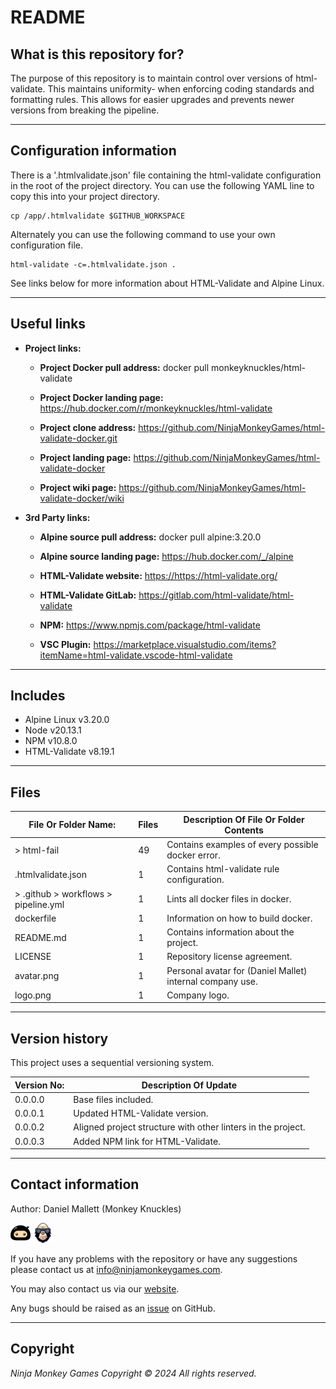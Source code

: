 # README #

## What is this repository for? ##

The purpose of this repository is to maintain control over versions of html-validate. This maintains uniformity-
when enforcing coding standards and formatting rules. This allows for easier upgrades and prevents newer versions from
breaking the pipeline.

---

## Configuration information ##

There is a '.htmlvalidate.json' file containing the html-validate configuration in the root of the project directory. You can
use the following YAML line to copy this into your project directory.

```shell
cp /app/.htmlvalidate $GITHUB_WORKSPACE
```

Alternately you can use the following command to use your own configuration file.

```shell
html-validate -c=.htmlvalidate.json .
```

See links below for more information about HTML-Validate and Alpine Linux.

---

## Useful links ##
  
* **Project links:**
  
  * **Project Docker pull address:**  docker pull monkeyknuckles/html-validate

  * **Project Docker landing page:**  <https://hub.docker.com/r/monkeyknuckles/html-validate>
  * **Project clone address:**        <https://github.com/NinjaMonkeyGames/html-validate-docker.git>
  * **Project landing page:**         <https://github.com/NinjaMonkeyGames/html-validate-docker>
  * **Project wiki page:**            <https://github.com/NinjaMonkeyGames/html-validate-docker/wiki>

* **3rd Party links:**

  * **Alpine source pull address:**   docker pull alpine:3.20.0

  * **Alpine source landing page:**   <https://hub.docker.com/_/alpine>
  * **HTML-Validate website:**        <https://https://html-validate.org/>
  * **HTML-Validate GitLab:**         <https://gitlab.com/html-validate/html-validate>
  * **NPM:**                          <https://www.npmjs.com/package/html-validate>
  * **VSC Plugin:**             <https://marketplace.visualstudio.com/items?itemName=html-validate.vscode-html-validate>

---

## Includes ##

* Alpine Linux              v3.20.0
* Node                      v20.13.1
* NPM                       v10.8.0
* HTML-Validate             v8.19.1

---

## Files ##

| File Or Folder Name:                  | Files | Description Of File Or Folder Contents                               |
|---------------------------------------|-------|----------------------------------------------------------------------|
| > html-fail                           |   49  | Contains examples of every possible docker error.                    |
| .htmlvalidate.json                    |   1   | Contains html-validate rule configuration.                           |
| > .github > workflows > pipeline.yml  |   1   | Lints all docker files in docker.                                    |
| dockerfile                            |   1   | Information on how to build docker.                                  |
| README.md                             |   1   | Contains information about the project.                              |
| LICENSE                               |   1   | Repository license agreement.                                        |
| avatar.png                            |   1   | Personal avatar for (Daniel Mallet) internal company use.            |
| logo.png                              |   1   | Company logo.                                                        |

---

## Version history ##

This project uses a sequential versioning system.

| Version No:    | Description Of Update                                                                               |
|----------------|-----------------------------------------------------------------------------------------------------|
| 0.0.0.0        | Base files included.                                                                                |
| 0.0.0.1        | Updated HTML-Validate version.                                                                      |
| 0.0.0.2        | Aligned project structure with other linters in the project.                                        |
| 0.0.0.3        | Added NPM link for HTML-Validate.                                                                   |

---

## Contact information ##

Author: Daniel Mallett (Monkey Knuckles)

![Ninja Monkey Games](logo.png "Logo")
![Monkey Knuckles](avatar.png "Avatar")

If you have any problems with the repository or have any suggestions please contact us at <info@ninjamonkeygames.com>.

You may also contact us via our [website](https://ninjamonkeygames.com).

Any bugs should be raised as an [issue](https://github.com/NinjaMonkeyGames/html-validate-docker/issues) on GitHub.

---

## Copyright ##

*Ninja Monkey Games Copyright © 2024 All rights reserved.*
